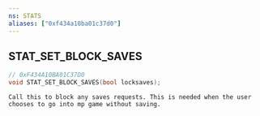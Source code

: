 ```yaml
---
ns: STATS
aliases: ["0xf434a10ba01c37d0"]
---
```

## STAT_SET_BLOCK_SAVES

```c
// 0xF434A10BA01C37D0
void STAT_SET_BLOCK_SAVES(bool locksaves);
```

```
Call this to block any saves requests. This is needed when the user chooses to go into mp game without saving.
```
